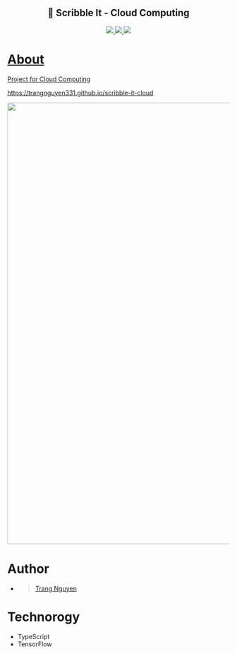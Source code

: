<h2 align="center"> 🎨 Scribble It - Cloud Computing</h2>
<p align="center">
  <a href="https://github.com/TrangNguyen331/scribble-it-cloud/issues">
    <img src="https://img.shields.io/github/issues/TrangNguyen331/scribble-it-cloud"/> 
  </a>
  <a href="https://github.com/TrangNguyen331/scribble-it-cloud/network/members">
    <img src="https://img.shields.io/github/forks/TrangNguyen331/scribble-it-cloud"/> 
  </a>  
  <a href="https://github.com/TrangNguyen331/scribble-it-cloud/stargazers">
    <img src="https://img.shields.io/github/stars/TrangNguyen331/scribble-it-cloud"/> 
</p>

# About
Project for Cloud Computing

https://trangnguyen331.github.io/scribble-it-cloud

<img src="https://github.com/TrangNguyen331/scribble-it-cloud/tree/master/capture/capture.png" width="1000"></img>

# Author 
- > [Trang Nguyen](https://github.com/TrangNguyen331/scribble-it-cloud)

# Technorogy
* TypeScript
* TensorFlow
